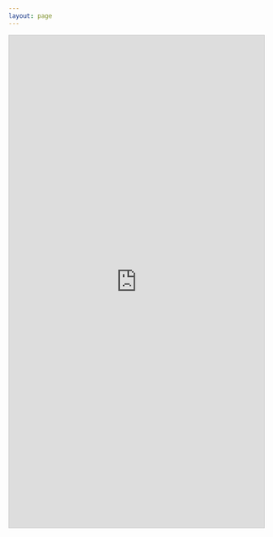 ```yaml
---
layout: page
---
```

<script src="https://static.airtable.com/js/embed/embed_snippet_v1.js"></script><iframe class="airtable-embed airtable-dynamic-height" src="https://airtable.com/embed/shrRtGpYqJdGCLMMc?backgroundColor=red" frameborder="0" onmousewheel="" width="100%" height="973" style="background: transparent; border: 1px solid #ccc;"></iframe>
